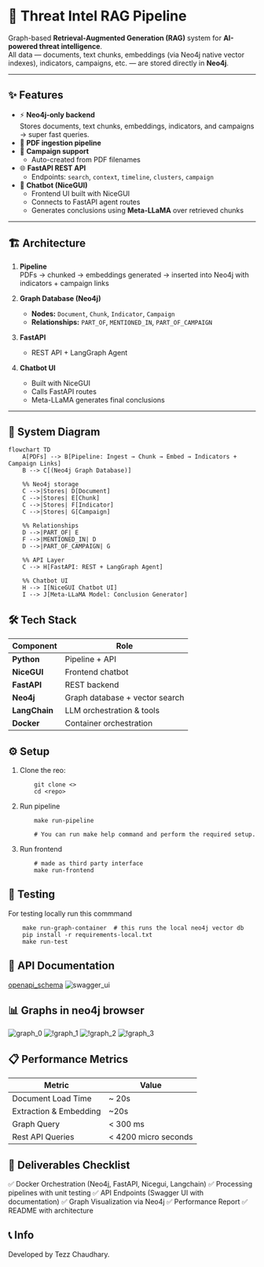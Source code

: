 # 🚨 Threat Intel RAG Pipeline  

Graph-based **Retrieval-Augmented Generation (RAG)** system for **AI-powered threat intelligence**.  
All data — documents, text chunks, embeddings (via Neo4j native vector indexes), indicators, campaigns, etc. — are stored directly in **Neo4j**.  

---

## ✨ Features  

- ⚡ **Neo4j-only backend**  
  Stores documents, text chunks, embeddings, indicators, and campaigns → super fast queries.  
- 📄 **PDF ingestion pipeline**  
- 🎯 **Campaign support**  
  - Auto-created from PDF filenames  
- 🌐 **FastAPI REST API**  
  - Endpoints: `search`, `context`, `timeline`, `clusters`, `campaign`  
- 💬 **Chatbot (NiceGUI)**  
  - Frontend UI built with NiceGUI  
  - Connects to FastAPI agent routes  
  - Generates conclusions using **Meta-LLaMA** over retrieved chunks  

---

## 🏗️ Architecture  

1. **Pipeline**  
   PDFs → chunked → embeddings generated → inserted into Neo4j with indicators + campaign links  

2. **Graph Database (Neo4j)**  
   - **Nodes:** `Document`, `Chunk`, `Indicator`, `Campaign`  
   - **Relationships:** `PART_OF`, `MENTIONED_IN`, `PART_OF_CAMPAIGN`  

3. **FastAPI**  
   - REST API + LangGraph Agent  

4. **Chatbot UI**  
   - Built with NiceGUI  
   - Calls FastAPI routes  
   - Meta-LLaMA generates final conclusions  

---

## 🔗 System Diagram  

```mermaid
flowchart TD
    A[PDFs] --> B[Pipeline: Ingest → Chunk → Embed → Indicators + Campaign Links]
    B --> C[(Neo4j Graph Database)]

    %% Neo4j storage
    C -->|Stores| D[Document]
    C -->|Stores| E[Chunk]
    C -->|Stores| F[Indicator]
    C -->|Stores| G[Campaign]

    %% Relationships
    D -->|PART_OF| E
    F -->|MENTIONED_IN| D
    D -->|PART_OF_CAMPAIGN| G

    %% API Layer
    C --> H[FastAPI: REST + LangGraph Agent]

    %% Chatbot UI
    H --> I[NiceGUI Chatbot UI]
    I --> J[Meta-LLaMA Model: Conclusion Generator]
```

## 🛠️ Tech Stack

| Component     | Role                           |
| ------------- | ------------------------------ |
| **Python**    | Pipeline + API                 |
| **NiceGUI**   | Frontend chatbot               |
| **FastAPI**   | REST backend                   |
| **Neo4j**     | Graph database + vector search |
| **LangChain** | LLM orchestration & tools      |
| **Docker**    | Container orchestration        |


## ⚙️ Setup 
1. Clone the reo:
    ```
        git clone <>
        cd <repo>
    ```

2. Run pipeline
    ```
        make run-pipeline

        # You can run make help command and perform the required setup.
    ```

3. Run frontend
    ```
        # made as third party interface
        make run-frontend
    ```

## 🧪 Testing
For testing locally run this commmand
```
    make run-graph-container  # this runs the local neo4j vector db
    pip install -r requirements-local.txt
    make run-test
```

## 📜 API Documentation

[openapi_schema](./openapi_schema.json)
![swagger_ui](./swagger_ui.png)

## 📊 Graphs in neo4j browser 

![graph_0](./graph.png)
![!graph_1](./graph1.png)
![!graph_2](./graph2.png)
![!graph_3](./graph3.png)

## 📋 Performance Metrics

| Metric | Value |
| ------- | ------|
| Document Load Time | ~ 20s |
| Extraction & Embedding | ~20s |
| Graph Query  | < 300 ms |
| Rest API Queries | < 4200 micro seconds |


## 📌 Deliverables Checklist
  ✅ Docker Orchestration (Neo4j, FastAPI, Nicegui, Langchain)
  ✅ Processing pipelines with unit testing
  ✅ API Endpoints (Swagger UI with documentation)
  ✅ Graph Visualization via Neo4j
  ✅ Performance Report
  ✅ README with architecture

## 📞 Info
  Developed by Tezz Chaudhary.